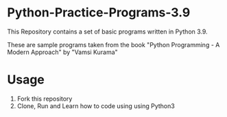 # Python-Practice-Programs-3.9

This Repository contains a set of basic programs written in Python 3.9.

These are sample programs taken from the book "Python Programming - A Modern Approach" by "Vamsi Kurama"

# Usage
1. Fork this repository
2. Clone, Run and Learn how to code using using Python3
